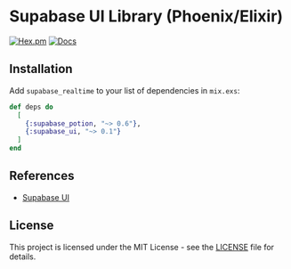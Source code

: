 # Supabase UI Library (Phoenix/Elixir)

[![Hex.pm](https://img.shields.io/hexpm/v/supabase_ui.svg)](https://hex.pm/packages/supabase_ui)
[![Docs](https://img.shields.io/badge/hex-docs-blue.svg)](https://hexdocs.pm/supabase_ui)

## Installation

Add `supabase_realtime` to your list of dependencies in `mix.exs`:

```elixir
def deps do
  [
    {:supabase_potion, "~> 0.6"},
    {:supabase_ui, "~> 0.1"}
  ]
end
```

## References

- [Supabase UI](https://supabase.com/ui)

## License

This project is licensed under the MIT License - see the [LICENSE](./LICENSE) file for details.
